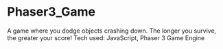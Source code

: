 # Phaser3_Game
A game where you dodge objects crashing down. The longer you survive, the greater your score!  Tech used: JavaScript, Phaser 3 Game Engine
